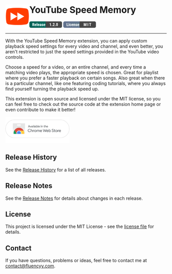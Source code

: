 # YouTube Speed Memory <img src="https://github.com/andrewbrey/youtube-speed-memory/blob/master/app/images/icon-150.png" width="75" align="left" />

[![GitHub release](app/images/release-pill.png)](https://github.com/andrewbrey/youtube-speed-memory/releases)
[![License: GPL v3](app/images/license-pill.png)](https://github.com/andrewbrey/youtube-speed-memory/blob/master/LICENSE)

---

With the YouTube Speed Memory extension, you can apply custom playback speed settings for every video and channel, and even better, you aren't restricted to just the speed settings provided in the YouTube video controls.

Choose a speed for a video, or an entire channel, and every time a matching video plays, the appropriate speed is chosen. Great for playlist where you prefer a faster playback on certain songs. Also great when there is a particular channel, like one featuring coding tutorials, where you always find yourself turning the playback speed up.

This extension is open source and licensed under the MIT license, so you can feel free to check out the source code at the extension home page or even contribute to make it better!

<a href="https://chrome.google.com/webstore/detail/youtube-speed-memory/okeninbcaejpibjhmdehanfedmpckigj" target="_blank">
<img src="https://github.com/andrewbrey/youtube-speed-memory/blob/master/app/images/web-store-pill.png" width="200" />
</a>

## Release History
See the [Release History](https://github.com/andrewbrey/youtube-speed-memory/releases) for a list of all releases.

## Release Notes
See the [Release Notes](CHANGELOG.md) for details about changes in each release.

## License

This project is licensed under the MIT License - see the [license file](LICENSE) for details.

## Contact

If you have questions, problems or ideas, feel free to contact me at <a href="mailto:contact@fluencyy.com">contact@fluencyy.com</a>.